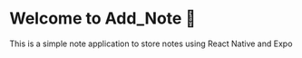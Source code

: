 # Welcome to Add_Note 👋

This is a simple note application to store notes using React Native and Expo 

